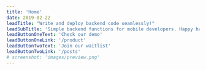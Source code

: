```yaml
---
title: 'Home'
date: 2019-02-22
leadTitle: "Write and deploy backend code seamlessly!"
leadSubTitle: 'Simple backend functions for mobile developers. Happy hacking!'
leadButtonOneText: 'Check our demo'
leadButtonOneLink: '/product'
leadButtonTwoText: 'Join our waitlist'
leadButtonTwoLink: '/posts'
# screenshot: 'images/preview.png'
---
```

